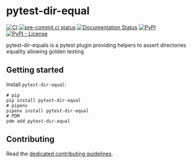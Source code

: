 # pytest-dir-equal

[![CI](https://github.com/noirbizarre/pytest-dir-equal/actions/workflows/ci.yml/badge.svg)](https://github.com/noirbizarre/pytest-dir-equal/actions/workflows/ci.yml)
[![pre-commit.ci status](https://results.pre-commit.ci/badge/github/noirbizarre/pytest-dir-equal/main.svg)](https://results.pre-commit.ci/latest/github/noirbizarre/pytest-dir-equal/main)
[![Documentation Status](https://readthedocs.org/projects/pytest-dir-equal/badge/?version=latest)](https://pytest-dir-equal.readthedocs.io/en/latest/?badge=latest)
[![PyPI](https://img.shields.io/pypi/v/pytest-dir-equal)](https://pypi.org/project/pytest-dir-equal/)
[![PyPI - License](https://img.shields.io/pypi/l/pytest-dir-equal)](https://pypi.org/project/pytest-dir-equal/)

pytest-dir-equals is a pytest plugin providing helpers to assert directories equality allowing golden testing

## Getting started

Install `pytest-dir-equal`:

```shell
# pip
pip install pytest-dir-equal
# pipenv
pipenv install pytest-dir-equal
# PDM
pdm add pytest-dir-equal
```

## Contributing

Read the [dedicated contributing guidelines](./CONTRIBUTING.md).
